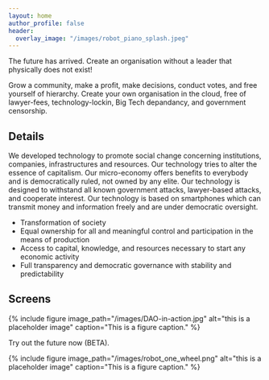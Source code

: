 ```yaml
---
layout: home
author_profile: false
header:
  overlay_image: "/images/robot_piano_splash.jpeg"
---
```


The future has arrived. Create an organisation without a leader that physically does not exist!


Grow a community, make a profit, make decisions, conduct votes, and free yourself of hierarchy. 
Create your own organisation in the cloud, free of lawyer-fees, technology-lockin, Big Tech depandancy, and government censorship.


## Details
We developed technology to promote social change concerning institutions, companies, infrastructures and resources.
Our technology tries to alter the essence of capitalism. Our micro-economy offers benefits to everybody and is democratically ruled, not owned by any elite.
Our technology is designed to withstand all known government attacks, lawyer-based attacks, and cooperate interest.
Our technology is based on smartphones which can transmit money and information freely and are under democratic oversight. 

- Transformation of society 
- Equal ownership for all and meaningful control and participation in the means of production
- Access to capital, knowledge, and resources necessary to start any economic activity
- Full transparency and democratic governance with stability and predictability

## Screens

{% include figure image_path="/images/DAO-in-action.jpg" alt="this is a placeholder image" caption="This is a figure caption." %}

Try out the future now (BETA).

{% include figure image_path="/images/robot_one_wheel.png" alt="this is a placeholder image" caption="This is a figure caption." %}
